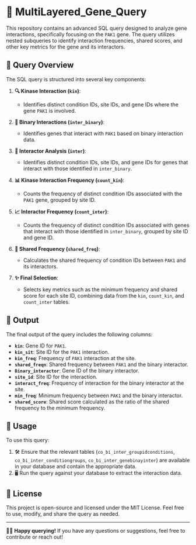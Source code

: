 # 🌟 MultiLayered_Gene_Query
This repository contains an advanced SQL query designed to analyze gene interactions, specifically focusing on the `PAK1` gene. The query utilizes nested subqueries to identify interaction frequencies, shared scores, and other key metrics for the gene and its interactors.

## 🧬 Query Overview
The SQL query is structured into several key components:

1. **🔍 Kinase Interaction (`kin`)**: 
   - Identifies distinct condition IDs, site IDs, and gene IDs where the gene `PAK1` is involved.

2. **🧩 Binary Interactions (`inter_binary`)**:
   - Identifies genes that interact with `PAK1` based on binary interaction data.

3. **🔗 Interactor Analysis (`inter`)**:
   - Identifies distinct condition IDs, site IDs, and gene IDs for genes that interact with those identified in `inter_binary`.

4. **📊 Kinase Interaction Frequency (`count_kin`)**:
   - Counts the frequency of distinct condition IDs associated with the `PAK1` gene, grouped by site ID.

5. **📈 Interactor Frequency (`count_inter`)**:
   - Counts the frequency of distinct condition IDs associated with genes that interact with those identified in `inter_binary`, grouped by site ID and gene ID.

6. **🤝 Shared Frequency (`shared_freq`)**:
   - Calculates the shared frequency of condition IDs between `PAK1` and its interactors.

7. **✨ Final Selection**:
   - Selects key metrics such as the minimum frequency and shared score for each site ID, combining data from the `kin`, `count_kin`, and `count_inter` tables.

## 📝 Output

The final output of the query includes the following columns:

- **`kin`**: Gene ID for `PAK1`.
- **`kin_sit`**: Site ID for the `PAK1` interaction.
- **`kin_freq`**: Frequency of `PAK1` interaction at the site.
- **`shared_freqn`**: Shared frequency between `PAK1` and the binary interactor.
- **`Binary_interactor`**: Gene ID of the binary interactor.
- **`site_id`**: Site ID for the interaction.
- **`interact_freq`**: Frequency of interaction for the binary interactor at the site.
- **`min_freq`**: Minimum frequency between `PAK1` and the binary interactor.
- **`shared_score`**: Shared score calculated as the ratio of the shared frequency to the minimum frequency.


## 🚀 Usage

To use this query:

1. 🛠️ Ensure that the relevant tables (`co_bi_inter_groupidconditions`, `co_bi_inter_conditiongroups`, `co_bi_inter_genebinayinter`) are available in your database and contain the appropriate data.
2. 🖥️ Run the query against your database to extract the interaction data.

## 📄 License

This project is open-source and licensed under the MIT License. Feel free to use, modify, and share the query as needed.

---

👨‍💻 **Happy querying!** If you have any questions or suggestions, feel free to contribute or reach out!
